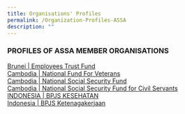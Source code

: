 ```yaml
---
title: Organisations' Profiles
permalink: /Organization-Profiles-ASSA
description: ""
---
```

### PROFILES OF ASSA MEMBER ORGANISATIONS

<div class="row">
	<div class="col is-6 has-text-centered bp-card">
		<a href="/files/Organisation%20Profiles/Brunei_Profile.pdf">Brunei | Employees Trust Fund</a>
	</div>
	<div class="col is-6 has-text-centered bp-card">
		<a href="/files/Organisation%20Profiles/Profile of NFV.pdf">Cambodia | National Fund For Veterans</a>
	</div>
</div>

<div class="row">
	<div class="col is-6 has-text-centered bp-card">
		<a href="/files/Organisation%20Profiles/Brunei_Profile.pdf">Cambodia | National Social Security Fund</a>
	</div>
	<div class="col is-6 has-text-centered bp-card">
		<a href="/files/Organisation%20Profiles/Profile of NFV.pdf">Cambodia | National Social Security Fund for Civil Servants</a>
	</div>
</div>

<div class="row">
	<div class="col is-6 has-text-centered bp-card">
		<a href="/files/Organisation%20Profiles/Brunei_Profile.pdf">INDONESIA | BPJS KESEHATAN</a>
	</div>
	<div class="col is-6 has-text-centered bp-card">
		<a href="/files/Organisation%20Profiles/Profile of NFV.pdf">Indonesia | BPJS Ketenagakerjaan</a>
	</div>
</div>
